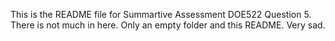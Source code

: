 This is the README file for Summartive Assessment DOE522 Question 5.
There is not much in here. Only an empty folder and this README.
Very sad.

